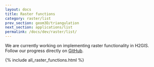 ```yaml
---
layout: docs
title: Raster functions
category: raster/list
prev_section: geom3D/triangulation
next_section: applications/list
permalink: /docs/dev/raster/list/
---
```


We are currently working on implementing raster functionality in H2GIS.
Follow our progress directly on [GitHub][gh].

{% include all_raster_functions.html %}

[gh]: https://github.com/irstv/h2gis
